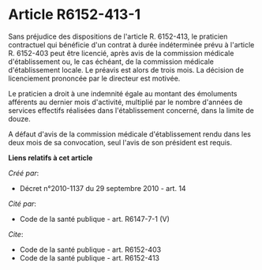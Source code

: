 # Article R6152-413-1

Sans préjudice des dispositions de l'article R. 6152-413, le praticien contractuel qui bénéficie d'un contrat à durée
indéterminée prévu à l'article R. 6152-403 peut être licencié, après avis de la commission médicale d'établissement ou, le
cas échéant, de la commission médicale d'établissement locale. Le préavis est alors de trois mois. La décision de
licenciement prononcée par le directeur est motivée. 

Le praticien a droit à une indemnité égale au montant des émoluments afférents au dernier mois d'activité, multiplié par le
nombre d'années de services effectifs réalisées dans l'établissement concerné, dans la limite de douze.

A défaut d'avis de la commission médicale d'établissement rendu dans les deux mois de sa convocation, seul l'avis de son
président est requis.

**Liens relatifs à cet article**

_Créé par_:

  - Décret n°2010-1137 du 29 septembre 2010 - art. 14

_Cité par_:

  - Code de la santé publique - art. R6147-7-1 (V)

_Cite_:

  - Code de la santé publique - art. R6152-403
  - Code de la santé publique - art. R6152-413
